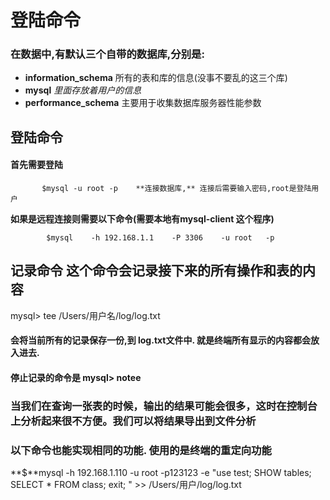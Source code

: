 # 登陆命令

### 在数据中,有默认三个自带的数据库,分别是:

* **information\_schema**      所有的表和库的信息\(没事不要乱的这三个库\)
* **mysql**                               _里面存放着用户的信息_
* **performance\_schema**    主要用于收集数据库服务器性能参数

## 登陆命令

#### 首先需要登陆

           $mysql -u root -p    **连接数据库,** 连接后需要输入密码,root是登陆用户

**如果是远程连接则需要以下命令\(需要本地有mysql-client 这个程序\)**

            $mysql    -h 192.168.1.1    -P 3306    -u root   -p

## 记录命令   这个命令会记录接下来的所有操作和表的内容

mysql&gt;  tee   /Users/用户名/log/log.txt

#### 会将当前所有的记录保存一份,到 log.txt文件中. 就是终端所有显示的内容都会放入进去.

#### 停止记录的命令是   mysql&gt;  notee   

### 当我们在查询一张表的时候，输出的结果可能会很多，这时在控制台上分析起来很不方便。我们可以将结果导出到文件分析

### 以下命令也能实现相同的功能. 使用的是终端的重定向功能

**$**mysql -h 192.168.1.110 -u root -p123123 -e "use test; SHOW tables; SELECT \* FROM class; exit; " &gt;&gt; /Users/用户/log/log.txt

